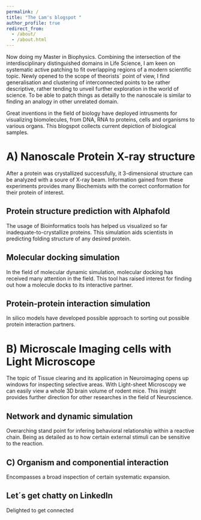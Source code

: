 ```yaml
---
permalink: /
title: "The Lam's blogspot "
author_profile: true
redirect_from: 
  - /about/
  - /about.html
---
```


Now doing my Master in Biophysics. Combining the intersection of the interdisciplinary distinguished domains in Life Science, I am keen on systematic active patching to fit overlapping regions of a modern scientific topic. Newly opened to the scope of theorists´ point of view, I find generalisation and clustering of interconnected points to be rather descriptive, rather tending to unveil further exploration in the world of science. To be able to patch things as detailly to the nanoscale is similar to finding an analogy in other unrelated domain. 

Great inventions in the field of biology have deployed intrusments for visualizing biomolecules, from DNA, RNA to proteins, cells and organisms to various organs. This blogspot collects current depiction of biological samples.

A) Nanoscale
Protein X-ray structure
======
After a protein was crystallized successfully, it 3-dimensional structure can be analyzed with a soure of X-ray beam. Information gained from these experiments provides many Biochemists with the correct conformation for their protein of interest. 

Protein structure prediction with Alphafold
------
The usage of Bioinformatics tools has helped us visualized so far inadequate-to-crystallize proteins. This simulation aids scientists in predicting folding structure of any desired protein. 

Molecular docking simulation
------
In the field of molecular dynamic simulation, molecular docking has received many attention in the field. This tool has raised interest for finding out how a molecule docks to its interactive partner.

Protein-protein interaction simulation
------
In silico models have developed possible approach to sorting out possible protein interaction partners.

B) Microscale
Imaging cells with Light Microscope
======
The topic of Tissue clearing and its application in Neuroimaging opens up windows for inspecting selective areas. With Light-sheet Microscopy we can easily view a whole 3D brain volume of rodent mice. This insight provides further direction for other researches in the field of Neuroscience.

Network and dynamic simulation
------
Overarching stand point for infering behavioral relationship within a reactive chain. Being as detailed as to how certain external stimuli can be sensitive to the reaction.

C) Organism and componential interaction
------
Encompasses a broad inspection of certain systematic expansion. 

Let´s get chatty on LinkedIn
------
Delighted to get connected
